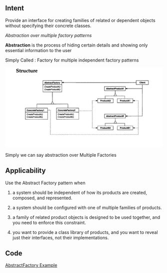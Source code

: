 Intent
---------
Provide an interface for creating families of related or dependent objects without
specifying their concrete classes.

_Abstraction over multiple factory patterns_

**Abstraction** is the process of hiding certain details and showing only essential information to the user

Simply Called : Factory for multiple independent factory patterns

![abstractFactory.png](abstractFactory.png)

Simply we can say abstraction over Multiple Factories

Applicability
-------------

Use the Abstract Factory pattern when

1. a system should be independent of how its products are created, composed, and represented.

2. a system should be configured with one of multiple families of products.

3. a family of related product objects is designed to be used together, and you need to enforce this constraint.

5. you want to provide a class library of products, and you want to reveal just their interfaces, not their implementations.

## Code
[AbstractFactory Example](https://github.com/vamsi1998123/Java-Practice/tree/main/src/main/java/DesignPatterns/AbstractFactory)